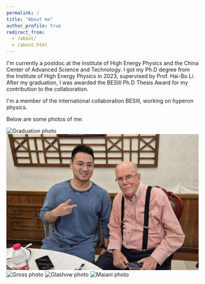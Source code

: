 ```yaml
---
permalink: /
title: "About me"
author_profile: true
redirect_from: 
  - /about/
  - /about.html
---
```


I'm currently a postdoc at the Institute of High Energy Physics and the China Center of Advanced Science and Technology. I got my Ph.D degree from the Institute of High Energy Physics in 2023, supervised by Prof. Hai-Bo Li. After my graduation, I was awarded the BESIII Ph.D Thesis Award for my contribution to the collaboration.

I'm a member of the international collaboration BESIII, working on hyperon physics.

Below are some photos of me:

![Graduation photo](/images/withHaibo.jpg)
![Olsen photo](/images/withOlsen.jpg)
![Gross photo](/images/withGross.jpg)
![Glashow photo](/images/withGlashow.jpg)
![Maiani photo](/images/withMaiani.jpg)

